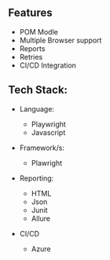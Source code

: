 
## Features

- POM Modle
- Multiple Browser support
- Reports
- Retries
- CI/CD Integration

## Tech Stack:

- Language:
    - Playwright
    - Javascript

- Framework/s:
    - Plawright


- Reporting:
    - HTML
    - Json
    - Junit
    - Allure

- CI/CD
    - Azure




